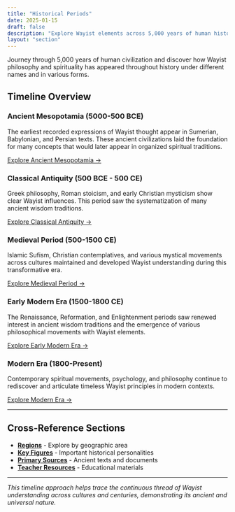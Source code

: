 ```yaml
---
title: "Historical Periods"
date: 2025-01-15
draft: false
description: "Explore Wayist elements across 5,000 years of human history, organized by major historical periods."
layout: "section"
---
```


Journey through 5,000 years of human civilization and discover how Wayist philosophy and spirituality has appeared throughout history under different names and in various forms.

## Timeline Overview

### Ancient Mesopotamia (5000-500 BCE)
The earliest recorded expressions of Wayist thought appear in Sumerian, Babylonian, and Persian texts. These ancient civilizations laid the foundation for many concepts that would later appear in organized spiritual traditions.

[Explore Ancient Mesopotamia →](/periods/ancient-mesopotamia/)

### Classical Antiquity (500 BCE - 500 CE)
Greek philosophy, Roman stoicism, and early Christian mysticism show clear Wayist influences. This period saw the systematization of many ancient wisdom traditions.

[Explore Classical Antiquity →](/periods/classical-antiquity/)

### Medieval Period (500-1500 CE)
Islamic Sufism, Christian contemplatives, and various mystical movements across cultures maintained and developed Wayist understanding during this transformative era.

[Explore Medieval Period →](/periods/medieval-period/)

### Early Modern Era (1500-1800 CE)
The Renaissance, Reformation, and Enlightenment periods saw renewed interest in ancient wisdom traditions and the emergence of various philosophical movements with Wayist elements.

[Explore Early Modern Era →](/periods/early-modern/)

### Modern Era (1800-Present)
Contemporary spiritual movements, psychology, and philosophy continue to rediscover and articulate timeless Wayist principles in modern contexts.

[Explore Modern Era →](/periods/modern-era/)

---

## Cross-Reference Sections

- **[Regions](/regions/)** - Explore by geographic area
- **[Key Figures](/figures/)** - Important historical personalities
- **[Primary Sources](/sources/)** - Ancient texts and documents
- **[Teacher Resources](/teachers/)** - Educational materials

---

*This timeline approach helps trace the continuous thread of Wayist understanding across cultures and centuries, demonstrating its ancient and universal nature.*
